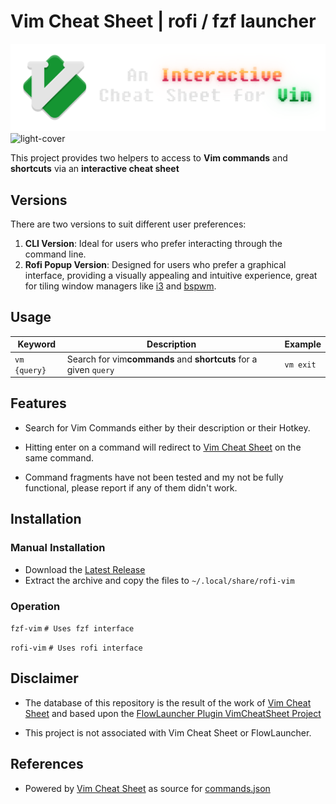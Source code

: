 # Vim Cheat Sheet | rofi / fzf launcher

![dark-cover](https://github.com/ubuntupunk/vim-cheat/blob/main/src/rofi_vim/readme/Dark-Cover.png)
![light-cover](https://github.com/ubuntpunk/rofi-vim/blob/main/src/rofi_vim/readme/Light-Cover.png)

This project provides two helpers to access to **Vim commands** and **shortcuts** via an **interactive cheat sheet**


## Versions

There are two versions to suit different user preferences:

1. **CLI Version**: Ideal for users who prefer interacting through the command line.
2. **Rofi Popup Version**: Designed for users who prefer a graphical interface, providing a visually appealing and intuitive experience, great for tiling window managers like [i3](https://i3wm.org/) and [bspwm](https://github.com/baskerville/bspwm).

## Usage

| Keyword        | Description                                                                    | Example     |
| -------------- | ------------------------------------------------------------------------------ | ----------- |
| ``vm {query}`` | Search for vim**commands** and **shortcuts** for a given `query` | `vm exit` |

## Features

* Search for Vim Commands either by their description or their Hotkey.
* Hitting enter on a command will redirect to [Vim Cheat Sheet](https://vim.rtorr.com/ "rtorr website") on the same command.

* Command fragments have not been tested and my not be fully functional, please report if any of them didn't work.

## Installation

### Manual Installation

* Download the [Latest Release](https://github.com/ubuntpunk/rofi-vim/releases/latest)
* Extract the archive and copy the files to `~/.local/share/rofi-vim`


### Operation
`fzf-vim`  `# Uses fzf interface`

`rofi-vim`  `# Uses rofi interface`

## Disclaimer

* The database of this repository is the result of the work of [Vim Cheat Sheet](https://vim.rtorr.com/ "rtorr website")
and based upon the [FlowLauncher Plugin VimCheatSheet Project](https://github.com/MoAlSeifi/Flow.Launcher.Plugin.VimCheatSheet)

* This project is not associated with Vim Cheat Sheet or FlowLauncher.

## References

- Powered by [Vim Cheat Sheet](https://vim.rtorr.com/ "rtorr website") as source for [commands.json](https://github.com/ubuntpunk/rofi-vim/blob/main/db/commands.json "commands json database")
